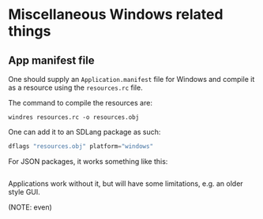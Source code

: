 # Miscellaneous Windows related things

## App manifest file

One should supply an `Application.manifest` file for Windows and compile it as a resource using the `resources.rc` file.

The command to compile the resources are:

```
windres resources.rc -o resources.obj
```

One can add it to an SDLang package as such:

```s
dflags "resources.obj" platform="windows"
```

For JSON packages, it works something like this:

```json

```

Applications work without it, but will have some limitations, e.g. an older style GUI.

(NOTE: even)